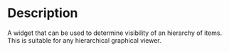# Description

A widget that can be used to determine visibility of an hierarchy of items. 
This is suitable for any hierarchical graphical viewer.
